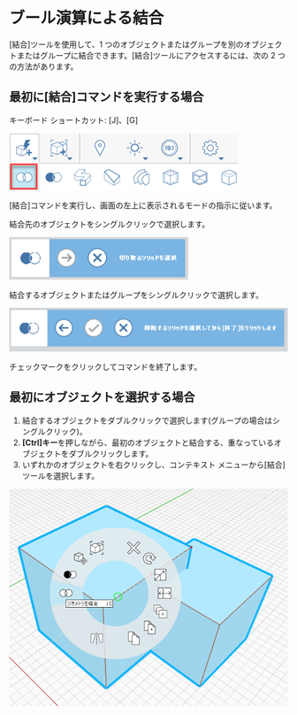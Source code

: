 # ブール演算による結合

[結合]ツールを使用して、1 つのオブジェクトまたはグループを別のオブジェクトまたはグループに結合できます。[結合]ツールにアクセスするには、次の 2 つの方法があります。

## 最初に[結合]コマンドを実行する場合

キーボード ショートカット: [J]、[G]

![](../.gitbook/assets/boolean_join.png)

[結合]コマンドを実行し、画面の左上に表示されるモードの指示に従います。

結合先のオブジェクトをシングルクリックで選択します。

![](../.gitbook/assets/cut_mode01.png)

結合するオブジェクトまたはグループをシングルクリックで選択します。

![](../.gitbook/assets/cut_mode02.png)

チェックマークをクリックしてコマンドを終了します。

## 最初にオブジェクトを選択する場合

1. 結合するオブジェクトをダブルクリックで選択します\(グループの場合はシングルクリック\)。
2. **[Ctrl]キー**を押しながら、最初のオブジェクトと結合する、重なっているオブジェクトをダブルクリックします。
3. いずれかのオブジェクトを右クリックし、コンテキスト メニューから[結合]ツールを選択します。

![](../.gitbook/assets/join-tool.png)



